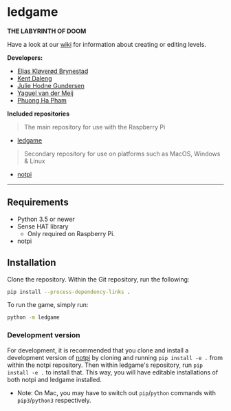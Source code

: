 # ledgame
**THE LABYRINTH OF DOOM**

Have a look at our [wiki](https://github.com/gentlemans-club/ledgame/wiki) for information about creating or editing levels.

**Developers:**

* [Elias Kløverød Brynestad](https://github.com/KodeGeniElias)
* [Kent Daleng](https://github.com/chinatsu)
* [Julie Hodne Gundersen](https://github.com/Juliehg)
* [Yaguel van der Meij](https://github.com/Yagooza)
* [Phuong Ha Pham](https://github.com/fongha)


**Included repositories**
> The main repository for use with the Raspberry Pi
* [ledgame](https://github.com/gentlemans-club/ledgame)

> Secondary repository for use on platforms such as MacOS, Windows & Linux
* [notpi](https://github.com/gentlemans-club/notpi) 


----

## Requirements

* Python 3.5 or newer
* Sense HAT library
  * Only required on Raspberry Pi.
* notpi

## Installation

Clone the repository. Within the Git repository, run the following:
```sh
pip install --process-dependency-links .
```

To run the game, simply run:
```sh
python -m ledgame
```

### Development version
For development, it is recommended that you clone and install a development version of [notpi](https://github.com/gentlemans-club/notpi) by cloning
and running `pip install -e .` from within the notpi repository.
Then within ledgame's repository, run `pip install -e .` to install that.
This way, you will have editable installations of both notpi and ledgame installed.

* Note: On Mac, you may have to switch out `pip`/`python` commands with
`pip3`/`python3` respectively.

